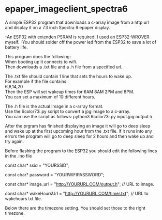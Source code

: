 # epaper_imageclient_spectra6
A simple ESP32 program that downloads a c-array image from a http url and display it on a 7.3 inch Spectra 6 epaper display.

-An ESP32 with extenden PSRAM is required. I used an ESP32-WROVER myself.
-You should solder off the power led from the ESP32 to save a lot of battery life.

This program does the following:<br/>
When booting up it connects to wifi.<br/>
Then downloads a .txt file and a .h file from a specified url.<br/>

The .txt file should contain 1 line that sets the hours to wake up.<br/>
For example if the file contains:<br/>
6,8,14,20<br/>
Then the ESP will set wakeup times for 6AM 8AM 2PM and 8PM.<br/>
You can set a maximum of 10 different hours.<br/>

The .h file is the actual image in a c-array format.<br/>
Use the 6color73i.py script to convert a jpg image to a c-array.<br/>
You can use the script as follows: python3 6color73i.py input.jpg output.h<br/>

After the prgram has finished displaying an image it will go to deep sleep and wake up at the first upcoming hour from the .txt file.
If it runs into any errors the program will go to deep sleep for 2 hours and then wake up and try again.

Before flashing the program to the ESP32 you should edit the following lines in the .ino file

const char* ssid = "YOURSSID";

const char* password = "YOURWIFIPASSWORD";

const char* image_url = "http://YOURURL.COM/output.h"; // URL to image.

const char* wakeHoursUrl = "http://YOURURL.COM/timer.txt"; // URL to wakehours txt file.

Below there are the timezone setting. You should set those to the right timezone.
